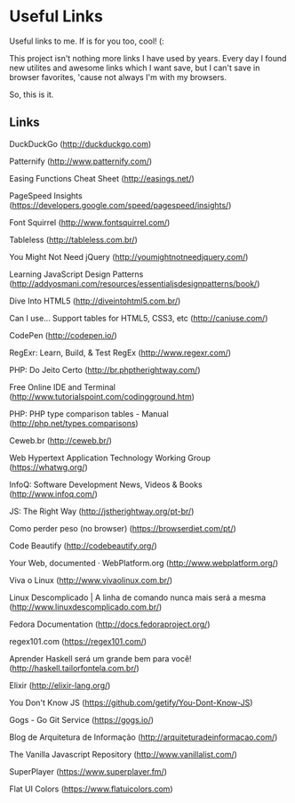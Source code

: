 # Useful Links

Useful links to me. If is for you too, cool! (:

This project isn't nothing more links I have used by years. Every day I found new utilites and awesome links which I want save, but I can't save in browser favorites, 'cause not always I'm with my browsers.

So, this is it.

## Links

DuckDuckGo (http://duckduckgo.com)

Patternify (http://www.patternify.com/)

Easing Functions Cheat Sheet (http://easings.net/)

PageSpeed Insights (https://developers.google.com/speed/pagespeed/insights/)

Font Squirrel (http://www.fontsquirrel.com/)

Tableless (http://tableless.com.br/)

You Might Not Need jQuery (http://youmightnotneedjquery.com/)

Learning JavaScript Design Patterns (http://addyosmani.com/resources/essentialjsdesignpatterns/book/)

Dive Into HTML5 (http://diveintohtml5.com.br/)

Can I use... Support tables for HTML5, CSS3, etc (http://caniuse.com/)

CodePen (http://codepen.io/)

RegExr: Learn, Build, & Test RegEx (http://www.regexr.com/)

PHP: Do Jeito Certo (http://br.phptherightway.com/)

Free Online IDE and Terminal (http://www.tutorialspoint.com/codingground.htm)

PHP: PHP type comparison tables - Manual (http://php.net/types.comparisons)

Ceweb.br (http://ceweb.br/)

Web Hypertext Application Technology Working Group (https://whatwg.org/)

InfoQ: Software Development News, Videos & Books (http://www.infoq.com/)

JS: The Right Way (http://jstherightway.org/pt-br/)

Como perder peso (no browser) (https://browserdiet.com/pt/)

Code Beautify (http://codebeautify.org/)

Your Web, documented · WebPlatform.org (http://www.webplatform.org/)

Viva o Linux (http://www.vivaolinux.com.br/)

Linux Descomplicado | A linha de comando nunca mais será a mesma (http://www.linuxdescomplicado.com.br/)

Fedora Documentation (http://docs.fedoraproject.org/)

regex101.com (https://regex101.com/)

Aprender Haskell será um grande bem para você! (http://haskell.tailorfontela.com.br/)

Elixir (http://elixir-lang.org/)

You Don't Know JS (https://github.com/getify/You-Dont-Know-JS)

Gogs - Go Git Service (https://gogs.io/)

Blog de Arquitetura de Informação (http://arquiteturadeinformacao.com/)

The Vanilla Javascript Repository (http://www.vanillalist.com/)

SuperPlayer (https://www.superplayer.fm/)

Flat UI Colors (https://www.flatuicolors.com)
